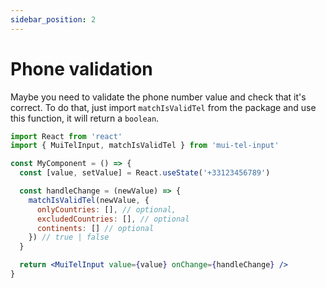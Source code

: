 ```yaml
---
sidebar_position: 2
---
```


# Phone validation

Maybe you need to validate the phone number value and check that it's correct. To do that, just import `matchIsValidTel` from the package and use this function, it will return a `boolean`.

```jsx
import React from 'react'
import { MuiTelInput, matchIsValidTel } from 'mui-tel-input'

const MyComponent = () => {
  const [value, setValue] = React.useState('+33123456789')

  const handleChange = (newValue) => {
    matchIsValidTel(newValue, {
      onlyCountries: [], // optional,
      excludedCountries: [], // optional
      continents: [] // optional
    }) // true | false
  }

  return <MuiTelInput value={value} onChange={handleChange} />
}
```



